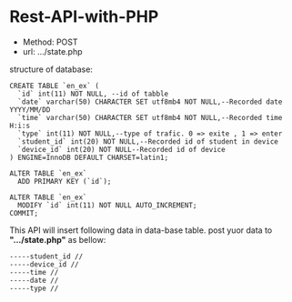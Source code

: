 # Rest-API-with-PHP

- Method: POST
- url: .../state.php

structure of database:
```
CREATE TABLE `en_ex` (
  `id` int(11) NOT NULL, --id of tabble
  `date` varchar(50) CHARACTER SET utf8mb4 NOT NULL,--Recorded date YYYY/MM/DD
  `time` varchar(50) CHARACTER SET utf8mb4 NOT NULL,--Recorded time H:i:s
  `type` int(11) NOT NULL,--type of trafic. 0 => exite , 1 => enter
  `student_id` int(20) NOT NULL,--Recorded id of student in device
  `device_id` int(20) NOT NULL--Recorded id of device
) ENGINE=InnoDB DEFAULT CHARSET=latin1;

ALTER TABLE `en_ex`
  ADD PRIMARY KEY (`id`);

ALTER TABLE `en_ex`
  MODIFY `id` int(11) NOT NULL AUTO_INCREMENT;
COMMIT;
```
This API will insert following data in data-base table. post yuor data to **".../state.php"** as bellow:

```
-----student_id //
-----device_id //
-----time //
-----date //
-----type //

```
